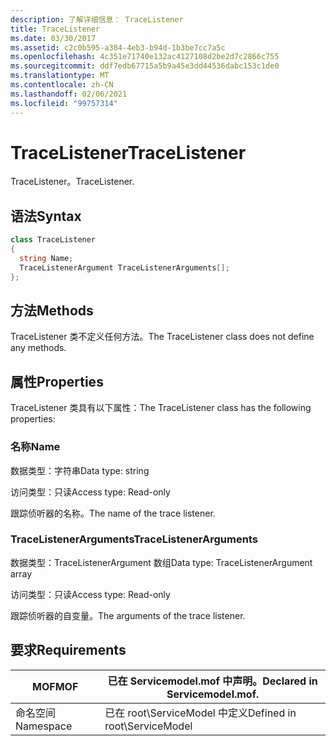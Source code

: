 ```yaml
---
description: 了解详细信息： TraceListener
title: TraceListener
ms.date: 03/30/2017
ms.assetid: c2c0b595-a384-4eb3-b94d-1b3be7cc7a5c
ms.openlocfilehash: 4c351e71740e132ac4127108d2be2d7c2866c755
ms.sourcegitcommit: ddf7edb67715a5b9a45e3dd44536dabc153c1de0
ms.translationtype: MT
ms.contentlocale: zh-CN
ms.lasthandoff: 02/06/2021
ms.locfileid: "99757314"
---
```

# <a name="tracelistener"></a><span data-ttu-id="d1720-103">TraceListener</span><span class="sxs-lookup"><span data-stu-id="d1720-103">TraceListener</span></span>

<span data-ttu-id="d1720-104">TraceListener。</span><span class="sxs-lookup"><span data-stu-id="d1720-104">TraceListener.</span></span>  
  
## <a name="syntax"></a><span data-ttu-id="d1720-105">语法</span><span class="sxs-lookup"><span data-stu-id="d1720-105">Syntax</span></span>  
  
```csharp
class TraceListener  
{  
  string Name;  
  TraceListenerArgument TraceListenerArguments[];  
};  
```  
  
## <a name="methods"></a><span data-ttu-id="d1720-106">方法</span><span class="sxs-lookup"><span data-stu-id="d1720-106">Methods</span></span>  

 <span data-ttu-id="d1720-107">TraceListener 类不定义任何方法。</span><span class="sxs-lookup"><span data-stu-id="d1720-107">The TraceListener class does not define any methods.</span></span>  
  
## <a name="properties"></a><span data-ttu-id="d1720-108">属性</span><span class="sxs-lookup"><span data-stu-id="d1720-108">Properties</span></span>  

 <span data-ttu-id="d1720-109">TraceListener 类具有以下属性：</span><span class="sxs-lookup"><span data-stu-id="d1720-109">The TraceListener class has the following properties:</span></span>  
  
### <a name="name"></a><span data-ttu-id="d1720-110">名称</span><span class="sxs-lookup"><span data-stu-id="d1720-110">Name</span></span>  

 <span data-ttu-id="d1720-111">数据类型：字符串</span><span class="sxs-lookup"><span data-stu-id="d1720-111">Data type: string</span></span>  
  
 <span data-ttu-id="d1720-112">访问类型：只读</span><span class="sxs-lookup"><span data-stu-id="d1720-112">Access type: Read-only</span></span>  
  
 <span data-ttu-id="d1720-113">跟踪侦听器的名称。</span><span class="sxs-lookup"><span data-stu-id="d1720-113">The name of the trace listener.</span></span>  
  
### <a name="tracelistenerarguments"></a><span data-ttu-id="d1720-114">TraceListenerArguments</span><span class="sxs-lookup"><span data-stu-id="d1720-114">TraceListenerArguments</span></span>  

 <span data-ttu-id="d1720-115">数据类型：TraceListenerArgument 数组</span><span class="sxs-lookup"><span data-stu-id="d1720-115">Data type: TraceListenerArgument array</span></span>  
  
 <span data-ttu-id="d1720-116">访问类型：只读</span><span class="sxs-lookup"><span data-stu-id="d1720-116">Access type: Read-only</span></span>  
  
 <span data-ttu-id="d1720-117">跟踪侦听器的自变量。</span><span class="sxs-lookup"><span data-stu-id="d1720-117">The arguments of the trace listener.</span></span>  
  
## <a name="requirements"></a><span data-ttu-id="d1720-118">要求</span><span class="sxs-lookup"><span data-stu-id="d1720-118">Requirements</span></span>  
  
|<span data-ttu-id="d1720-119">MOF</span><span class="sxs-lookup"><span data-stu-id="d1720-119">MOF</span></span>|<span data-ttu-id="d1720-120">已在 Servicemodel.mof 中声明。</span><span class="sxs-lookup"><span data-stu-id="d1720-120">Declared in Servicemodel.mof.</span></span>|  
|---------|-----------------------------------|  
|<span data-ttu-id="d1720-121">命名空间</span><span class="sxs-lookup"><span data-stu-id="d1720-121">Namespace</span></span>|<span data-ttu-id="d1720-122">已在 root\ServiceModel 中定义</span><span class="sxs-lookup"><span data-stu-id="d1720-122">Defined in root\ServiceModel</span></span>|

